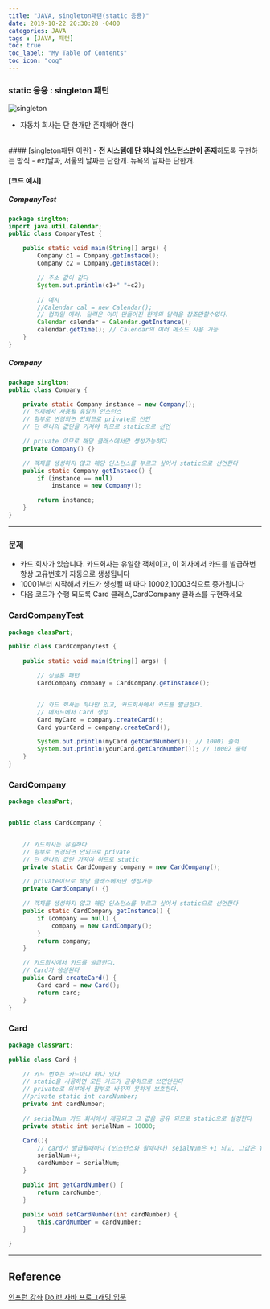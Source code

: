 ```yaml
---
title: "JAVA, singleton패턴(static 응용)"
date: 2019-10-22 20:30:28 -0400
categories: JAVA
tags : [JAVA, 패턴]
toc: true
toc_label: "My Table of Contents"
toc_icon: "cog"
---
```


### static 응용 : singleton 패턴
![singleton](https://user-images.githubusercontent.com/55946791/67358304-eeb32f80-f59a-11e9-8a05-d26274c84bec.JPG)
- 자동차 회사는 단 한개만 존재해야 한다
<br>
#### [singleton패턴 이란]
- <b>전 시스템에 단 하나의 인스턴스만이 존재</b>하도록 구현하는 방식
- ex)날짜, 서울의 날짜는 단한개. 뉴욕의 날짜는 단한개.

#### [코드 예시]
##### CompanyTest
```java
package singlton;
import java.util.Calendar;
public class CompanyTest {

	public static void main(String[] args) {
		Company c1 = Company.getInstace();
		Company c2 = Company.getInstace();

		// 주소 값이 같다
		System.out.println(c1+" "+c2);

		// 예시
		//Calendar cal = new Calendar();
		// 컴파일 에러. 달력은 이미 만들어진 한개의 달력을 참조만할수있다.
		Calendar calendar = Calendar.getInstance();
		calendar.getTime();	// Calendar의 여러 메소드 사용 가능
	}
}
```

##### Company
```java
package singlton;
public class Company {

	private static Company instance = new Company();
	// 전체에서 사용될 유일한 인스턴스
	// 함부로 변경되면 안되므로 private로 선언
	// 단 하나의 값만을 가져야 하므로 static으로 선언

	// private 이므로 해당 클래스에서만 생성가능하다
	private Company() {}

	// 객체를 생성하지 않고 해당 인스턴스를 부르고 싶어서 static으로 선언한다
	public static Company getInstace() {
		if (instance == null)
			instance = new Company();

		return instance;
	}
}
```

---

### 문제
- 카드 회사가 있습니다. 카드회사는 유일한 객체이고, 이 회사에서 카드를 발급하변 항상 고유번호가 자동으로 생성됩니다
- 10001부터 시작해서 카드가 생성될 때 마다 10002,10003식으로 증가됩니다
- 다음 코드가 수행 되도록 Card 클래스,CardCompany 클래스를 구현하세요

### CardCompanyTest

```java
package classPart;

public class CardCompanyTest {

	public static void main(String[] args) {

		// 싱글톤 패턴
		CardCompany company = CardCompany.getInstance();


		// 카드 회사는 하나만 있고, 카드회사에서 카드를 발급한다.
		// 메서드에서 Card 생성
		Card myCard = company.createCard();
		Card yourCard = company.createCard();

		System.out.println(myCard.getCardNumber());	// 10001 출력
		System.out.println(yourCard.getCardNumber()); // 10002 출력
	}
}
```

### CardCompany

```java
package classPart;


public class CardCompany {


	// 카드회사는 유일하다
	// 함부로 변경되면 안되므로 private
	// 단 하나의 값만 가져야 하므로 static
	private static CardCompany company = new CardCompany();

	// private이므로 해당 클래스에서만 생성가능
	private CardCompany() {}

	// 객체를 생성하지 않고 해당 인스턴스를 부르고 싶어서 static으로 선언한다
	public static CardCompany getInstance() {
		if (company == null) {
			company = new CardCompany();
		}
		return company;
	}

	// 카드회사에서 카드를 발급한다.
	// Card가 생성된다
	public Card createCard() {
		Card card = new Card();
		return card;
	}
}

```

### Card

```java
package classPart;

public class Card {

	// 카드 번호는 카드마다 하나 있다
	// static을 사용하면 모든 카드가 공유하므로 쓰면안된다
	// private로 외부에서 함부로 바꾸지 못하게 보호한다.
	//private static int cardNumber;
	private int cardNumber;

	// serialNum 카드 회사에서 제공되고 그 값음 공유 되므로 static으로 설정한다
	private static int serialNum = 10000;

	Card(){
		// card가 발급될때마다 (인스턴스화 될때마다) seialNum은 +1 되고, 그값은 유지 된다.
		serialNum++;
		cardNumber = serialNum;
	}

	public int getCardNumber() {
		return cardNumber;
	}

	public void setCardNumber(int cardNumber) {
		this.cardNumber = cardNumber;
	}

}

```


---
## Reference
[인프런 강좌](https://www.inflearn.com/course/%EC%9E%90%EB%B0%94-%ED%94%84%EB%A1%9C%EA%B7%B8%EB%9E%98%EB%B0%8D-%EC%9E%85%EB%AC%B8/dashboard)
[Do it! 자바 프로그래밍 입문](http://www.yes24.com/Product/Goods/63020974)
